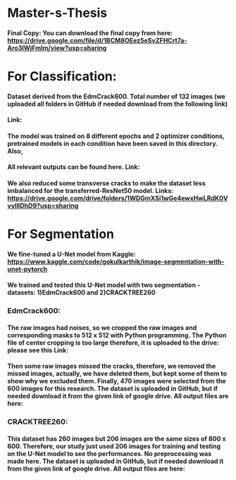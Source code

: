 # Master-s-Thesis

#### Final Copy: You can download the final copy from here: https://drive.google.com/file/d/1BCM8OEez5eSvZFHCrt7a-Aro3lWjFmlm/view?usp=sharing 

# For Classification: 

#### Dataset derived from the EdmCrack600. Total number of 132 images (we uploaded all folders in GitHub if needed download from the following link)
#### Link: 

#### The model was trained on 8 different epochs and 2 optimizer conditions, pretrained models in each condition have been saved in this directory. Also,
#### All relevant outputs can be found here. Link: 

#### We also reduced some transverse cracks to make the dataset less imbalanced for the transferred-ResNet50 model. Links: https://drive.google.com/drive/folders/1WDGmXSi1wGe4ewxHwLRdK0VvylIIDhD9?usp=sharing 


# For Segmentation

#### We fine-tuned a U-Net model from Kaggle: https://www.kaggle.com/code/gokulkarthik/image-segmentation-with-unet-pytorch

#### We trained and tested this U-Net model with two segmentation - datasets: 1)EdmCrack600 and 2)CRACKTREE260 

### EdmCrack600: 
#### The raw images had noises, so we cropped the raw images and corresponding masks to 512 x 512 with Python programming. The Python file of center cropping is too large therefore, it is uploaded to the drive: please see this Link:  

#### Then some raw images missed the cracks, therefore, we removed the missed images, actually, we have deleted them, but kept some of them to show why we excluded them. Finally, 470 images were selected from the 600 images for this research. The dataset is uploaded in GitHub, but if needed download it from the given link of google drive. All output files are here: 



### CRACKTREE260: 
#### This dataset has 260 images but 206 images are the same sizes of 800 x 600. Therefore, our study just used 206 images for training and testing on the U-Net model to see the performances. No preprocessing was made here.  The dataset is uploaded in GitHub, but if needed download it from the given link of google drive. All output files are here: 
